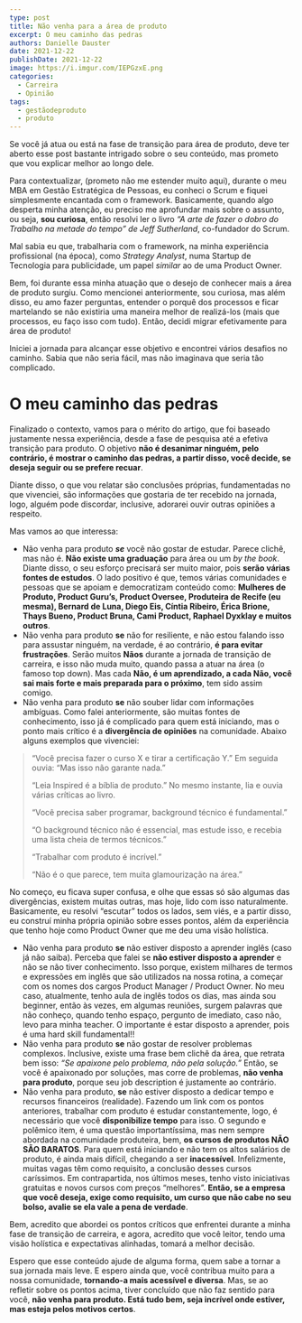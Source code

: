 ```yaml
---
type: post
title: Não venha para a área de produto
excerpt: O meu caminho das pedras
authors: Danielle Dauster
date: 2021-12-22
publishDate: 2021-12-22
image: https://i.imgur.com/IEPGzxE.png
categories:
  - Carreira
  - Opinião
tags:
  - gestãodeproduto
  - produto
---
```


Se você já atua ou está na fase de transição para área de produto, deve ter aberto esse post bastante intrigado sobre o seu conteúdo, mas prometo que vou explicar melhor ao longo dele. 

Para contextualizar,  (prometo não me estender muito aqui), durante o meu MBA em Gestão Estratégica de Pessoas, eu conheci o Scrum e fiquei simplesmente encantada com o framework. Basicamente, quando algo desperta minha atenção, eu preciso me aprofundar mais sobre o assunto, ou seja, **sou curiosa**, então resolvi ler o livro *“A arte de fazer o dobro do Trabalho na metade do tempo” de Jeff Sutherland*,  co-fundador do Scrum. 

 Mal sabia eu que,  trabalharia com o framework, na minha experiência profissional (na época), como *Strategy Analyst*, numa Startup de Tecnologia para publicidade, um papel *similar* ao de uma Product Owner. 

Bem, foi durante essa minha atuação que o desejo de conhecer mais a área de produto surgiu.  Como mencionei anteriormente, sou curiosa, mas além disso, eu amo fazer perguntas, entender o porquê dos processos e ficar martelando se não existiria uma maneira melhor de realizá-los (mais que processos, eu faço isso com tudo). Então, decidi migrar efetivamente para área de produto! 

Iniciei a jornada para alcançar esse objetivo e encontrei vários desafios no caminho.  Sabia que não seria fácil, mas não imaginava que seria tão complicado.

# O meu caminho das pedras

Finalizado o contexto, vamos para o mérito do artigo, que foi baseado justamente nessa experiência, desde a fase de pesquisa até a efetiva transição para produto. O objetivo **não é desanimar ninguém, pelo contrário, é mostrar o caminho das pedras, a partir disso, você decide, se deseja seguir ou se prefere recuar**.

Diante disso, o que vou relatar são conclusões próprias, fundamentadas no que vivenciei, são informações que gostaria de ter recebido na jornada, logo,  alguém pode discordar, inclusive, adorarei ouvir outras opiniões a respeito. 

Mas vamos ao que interessa:

* Não venha para produto ***se*** você não gostar de estudar. Parece clichê, mas não é. **Não existe uma graduação** para área ou um *by the book*. Diante disso, o seu esforço precisará ser muito maior, pois **serão várias fontes de estudos**. O lado positivo é que, temos várias comunidades e pessoas  que se apoiam e democratizam conteúdo como: **Mulheres de Produto, Product Guru’s, Product Oversee, Produteira de Recife (eu mesma), Bernard de Luna, Diego Eis, Cíntia Ribeiro, Érica Brione, Thays Bueno,  Product Bruna, Cami Product, Raphael Dyxklay e muitos outros**.
* Não venha para produto **se** não for resiliente, e não estou falando isso para assustar ninguém, na verdade, é ao contrário, **é para evitar frustrações**. Serão muitos **Nãos** durante a jornada de transição de carreira, e isso não muda muito,  quando passa a atuar na área (o famoso top down). Mas cada **Não, é um aprendizado, a cada Não, você sai mais forte e mais preparada para o próximo**, tem sido assim comigo. 
* Não venha para produto **se** não souber lidar com informações ambíguas. Como falei anteriormente, são muitas fontes de conhecimento, isso já é complicado para quem está iniciando, mas o ponto mais crítico é a **divergência de opiniões** na comunidade.  Abaixo alguns exemplos que vivenciei:
>“Você precisa fazer o curso X e tirar a certificação Y.” Em seguida ouvia: “Mas isso não garante nada.”
>
>“Leia Inspired é a bíblia de produto.” No mesmo instante, lia e ouvia várias críticas ao livro. 
>
> “Você precisa saber programar, background técnico é fundamental.” 
>
>“O background técnico não é essencial, mas estude isso, e recebia uma lista cheia de termos técnicos.”
>
>“Trabalhar com produto é incrível.” 
>
>“Não é o que parece, tem muita glamourização na área.”

No começo, eu ficava super confusa, e olhe que essas só são algumas das divergências, existem muitas outras, mas hoje, lido com isso naturalmente. Basicamente, eu resolvi “escutar” todos os lados, sem viés, e a partir disso, eu construí minha própria opinião sobre esses pontos, além da experiência que tenho hoje como Product Owner que me deu uma visão holística.

* Não venha para produto **se** não estiver disposto a aprender inglês (caso já não saiba). Perceba que falei se **não estiver disposto a aprender** e não se não tiver conhecimento. Isso porque, existem milhares de termos e expressões em inglês que são utilizados na nossa rotina, a começar com os nomes dos cargos Product Manager / Product Owner. No meu caso, atualmente, tenho aula de inglês todos os dias, mas ainda sou beginner, então às vezes, em algumas reuniões, surgem palavras que não conheço, quando tenho espaço, pergunto de imediato, caso não, levo para minha teacher.  O importante é estar disposto a aprender, pois é uma hard skill fundamental!!
* Não venha para produto **se** não gostar de resolver problemas complexos. Inclusive, existe uma frase bem clichê da área,  que retrata bem isso: *“Se apaixone pelo problema, não pela solução.”* Então, se você é apaixonado por soluções, mas corre de problemas, **não venha para produto**, porque seu job description é justamente ao contrário. 
* Não venha para produto, **se** não estiver disposto a dedicar tempo e recursos financeiros (realidade). Fazendo um link com os pontos anteriores, trabalhar com produto é estudar constantemente, logo, é necessário que você **disponibilize tempo** para isso.  O segundo e polêmico item, é uma questão importantíssima, mas nem sempre abordada na comunidade produteira, bem, **os cursos de produtos NÃO SÃO BARATOS**. Para quem está iniciando e não tem os altos salários de produto, é ainda mais difícil, chegando a ser **inacessível**. Infelizmente, muitas vagas têm como requisito, a conclusão desses cursos caríssimos.  Em contrapartida, nos últimos meses, tenho visto iniciativas gratuitas e novos cursos com preços “melhores”. **Então, se a empresa que você deseja, exige como requisito, um curso que não cabe no seu bolso, avalie se ela vale a pena de verdade**. 

Bem, acredito que abordei os pontos críticos que enfrentei durante a minha fase de transição de carreira, e agora, acredito que você leitor, tendo uma visão holística e expectativas alinhadas, tomará a melhor decisão.

Espero que esse conteúdo ajude de alguma forma, quem sabe a tornar a sua jornada mais leve. E espero ainda que, você contribua muito para a nossa comunidade, **tornando-a mais acessível e diversa**. Mas, se ao refletir sobre os pontos acima, tiver concluído que não faz sentido para você, **não venha para produto. Está tudo bem, seja incrível onde estiver, mas esteja pelos motivos certos**. 